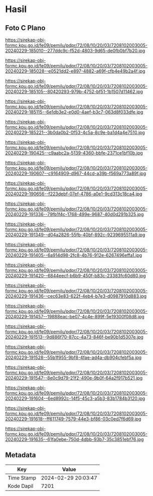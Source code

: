 # Hasil

## Foto C Plano

https://sirekap-obj-formc.kpu.go.id/fe09/pemilu/pdpr/72/08/10/20/03/7208102003005-20240229-185010--277ddc9c-f52d-4803-9d65-de0fb0bf7b20.jpg

https://sirekap-obj-formc.kpu.go.id/fe09/pemilu/pdpr/72/08/10/20/03/7208102003005-20240229-185028--e0521dd2-e897-4882-a69f-cfb4e49b2a4f.jpg

https://sirekap-obj-formc.kpu.go.id/fe09/pemilu/pdpr/72/08/10/20/03/7208102003005-20240229-185105--80420293-979b-4752-bf51-1b1507d11462.jpg

https://sirekap-obj-formc.kpu.go.id/fe09/pemilu/pdpr/72/08/10/20/03/7208102003005-20240229-185115--6e1db3e2-e0d0-4aef-b3c7-063d8f033dfe.jpg

https://sirekap-obj-formc.kpu.go.id/fe09/pemilu/pdpr/72/08/10/20/03/7208102003005-20240229-185221--3b0da0b2-0f53-4c5a-8c9e-ba1d4a4e7510.jpg

https://sirekap-obj-formc.kpu.go.id/fe09/pemilu/pdpr/72/08/10/20/03/7208102003005-20240229-190425--c9aabc2a-5139-4360-bbfe-2371ce1bf10b.jpg

https://sirekap-obj-formc.kpu.go.id/fe09/pemilu/pdpr/72/08/10/20/03/7208102003005-20240229-190607--c9164909-d967-44cd-a39b-f569a773a89f.jpg

https://sirekap-obj-formc.kpu.go.id/fe09/pemilu/pdpr/72/08/10/20/03/7208102003005-20240229-190656--f223debf-07ef-4786-a0e1-9cd313c18ca4.jpg

https://sirekap-obj-formc.kpu.go.id/fe09/pemilu/pdpr/72/08/10/20/03/7208102003005-20240229-191336--79fb1f4c-1768-499e-9687-40d0d291b325.jpg

https://sirekap-obj-formc.kpu.go.id/fe09/pemilu/pdpr/72/08/10/20/03/7208102003005-20240229-191349--d04a2826-55fb-40bf-892c-9239695511a9.jpg

https://sirekap-obj-formc.kpu.go.id/fe09/pemilu/pdpr/72/08/10/20/03/7208102003005-20240229-191405--6a914d98-2fc8-4b76-912e-6267496effa1.jpg

https://sirekap-obj-formc.kpu.go.id/fe09/pemilu/pdpr/72/08/10/20/03/7208102003005-20240229-191420--6844eecf-b6b9-450f-b83c-23383fc60d80.jpg

https://sirekap-obj-formc.kpu.go.id/fe09/pemilu/pdpr/72/08/10/20/03/7208102003005-20240229-191436--cec63e83-622f-4eb4-b7e3-d0987910d883.jpg

https://sirekap-obj-formc.kpu.go.id/fe09/pemilu/pdpr/72/08/10/20/03/7208102003005-20240229-191457--19888eac-be07-4c4e-899f-5e19300f08d8.jpg

https://sirekap-obj-formc.kpu.go.id/fe09/pemilu/pdpr/72/08/10/20/03/7208102003005-20240229-191513--9d886f70-87cc-4a73-846f-be90b1d5307e.jpg

https://sirekap-obj-formc.kpu.go.id/fe09/pemilu/pdpr/72/08/10/20/03/7208102003005-20240229-191528--55b1f955-9bf8-4fae-ad4a-db904cfebf5a.jpg

https://sirekap-obj-formc.kpu.go.id/fe09/pemilu/pdpr/72/08/10/20/03/7208102003005-20240229-191547--8e0c9d79-21f2-490e-9b0f-64a2f917b521.jpg

https://sirekap-obj-formc.kpu.go.id/fe09/pemilu/pdpr/72/08/10/20/03/7208102003005-20240229-191604--6ed8992c-14f5-45c3-a5b3-83b1784b3120.jpg

https://sirekap-obj-formc.kpu.go.id/fe09/pemilu/pdpr/72/08/10/20/03/7208102003005-20240229-191618--ff611749-7579-44e3-bf86-03c0ed7f6d69.jpg

https://sirekap-obj-formc.kpu.go.id/fe09/pemilu/pdpr/72/08/10/20/03/7208102003005-20240229-191635--61fa0ebe-750d-4dbb-93b7-35c3851ebf76.jpg


## Metadata

| Key        | Value               |
| ---------- | ------------------- |
| Time Stamp | 2024-02-29 20:03:47 |
| Kode Dapil | 7201                |



